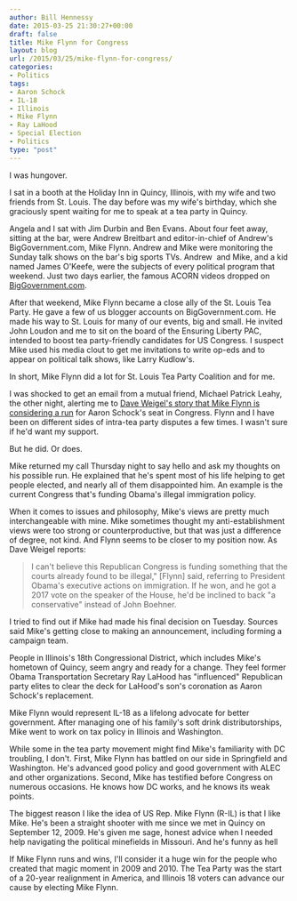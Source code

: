 ```yaml
---
author: Bill Hennessy
date: 2015-03-25 21:30:27+00:00
draft: false
title: Mike Flynn for Congress
layout: blog
url: /2015/03/25/mike-flynn-for-congress/
categories:
- Politics
tags:
- Aaron Schock
- IL-18
- Illinois
- Mike Flynn
- Ray LaHood
- Special Election
- Politics
type: "post"
---
```


I was hungover.

I sat in a booth at the Holiday Inn in Quincy, Illinois, with my wife and two friends from St. Louis. The day before was my wife's birthday, which she graciously spent waiting for me to speak at a tea party in Quincy.

Angela and I sat with Jim Durbin and Ben Evans. About four feet away, sitting at the bar, were Andrew Breitbart and editor-in-chief of Andrew's BigGovernment.com, Mike Flynn. Andrew and Mike were monitoring the Sunday talk shows on the bar's big sports TVs. Andrew  and Mike, and a kid named James O'Keefe, were the subjects of every political program that weekend. Just two days earlier, the famous ACORN videos dropped on [BigGovernment.com](https://biggovernment.com).

After that weekend, Mike Flynn became a close ally of the St. Louis Tea Party. He gave a few of us blogger accounts on BigGovernment.com. He made his way to St. Louis for many of our events, big and small. He invited John Loudon and me to sit on the board of the Ensuring Liberty PAC, intended to boost tea party-friendly candidates for US Congress. I suspect Mike used his media clout to get me invitations to write op-eds and to appear on political talk shows, like Larry Kudlow's.

In short, Mike Flynn did a lot for St. Louis Tea Party Coalition and for me.

I was shocked to get an email from a mutual friend, Michael Patrick Leahy, the other night, alerting me to [Dave Weigel's story that Mike Flynn is considering a run](https://www.bloomberg.com/politics/articles/2015-03-19/the-conservative-media-warrior-who-may-run-for-aaron-schock-s-seat) for Aaron Schock's seat in Congress. Flynn and I have been on different sides of intra-tea party disputes a few times. I wasn't sure if he'd want my support.

But he did. Or does.

Mike returned my call Thursday night to say hello and ask my thoughts on his possible run. He explained that he's spent most of his life helping to get people elected, and nearly all of them disappointed him. An example is the current Congress that's funding Obama's illegal immigration policy.

When it comes to issues and philosophy, Mike's views are pretty much interchangeable with mine. Mike sometimes thought my anti-establishment views were too strong or counterproductive, but that was just a difference of degree, not kind. And Flynn seems to be closer to my position now. As Dave Weigel reports:



> I can't believe this Republican Congress is funding something that the courts already found to be illegal," [Flynn] said, referring to President Obama's executive actions on immigration. If he won, and he got a 2017 vote on the speaker of the House, he'd be inclined to back "a conservative" instead of John Boehner.



I tried to find out if Mike had made his final decision on Tuesday. Sources said Mike's getting close to making an announcement, including forming a campaign team.

People in Illinois's 18th Congressional District, which includes Mike's hometown of Quincy, seem angry and ready for a change. They feel former Obama Transportation Secretary Ray LaHood has "influenced" Republican party elites to clear the deck for LaHood's son's coronation as Aaron Schock's replacement.

Mike Flynn would represent IL-18 as a lifelong advocate for better government. After managing one of his family's soft drink distributorships, Mike went to work on tax policy in Illinois and Washington.

While some in the tea party movement might find Mike's familiarity with DC troubling, I don't. First, Mike Flynn has battled on our side in Springfield and Washington. He's advanced good policy and good government with ALEC and other organizations. Second, Mike has testified before Congress on numerous occasions. He knows how DC works, and he knows its weak points.

The biggest reason I like the idea of US Rep. Mike Flynn (R-IL) is that I like Mike. He's been a straight shooter with me since we met in Quincy on September 12, 2009. He's given me sage, honest advice when I needed help navigating the political minefields in Missouri. And he's funny as hell

If Mike Flynn runs and wins, I'll consider it a huge win for the people who created that magic moment in 2009 and 2010. The Tea Party was the start of a 20-year realignment in America, and Illinois 18 voters can advance our cause by electing Mike Flynn.




